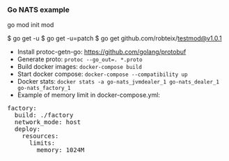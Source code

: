 ### Go NATS example


go mod init mod

$ go get -u 
$ go get -u=patch 
$ go get github.com/robteix/testmod@v1.0.1

- Install protoc-getn-go: https://github.com/golang/protobuf
- Generate proto: ```protoc --go_out=. *.proto```
- Build docker images: ```docker-compose build```
- Start docker compose: ```docker-compose --compatibility up```
- Docker stats: ```docker stats -a go-nats_jvmdealer_1 go-nats_dealer_1 go-nats_factory_1```
- Example of memory limit in docker-compose.yml: 
<pre>
factory:
  build: ./factory
  network_mode: host
  deploy:
    resources:
      limits:
        memory: 1024M
</pre>
